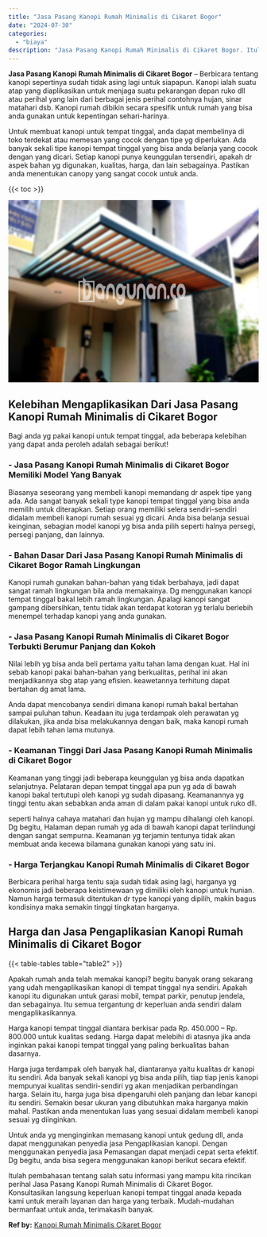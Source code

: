 ```yaml
---
title: "Jasa Pasang Kanopi Rumah Minimalis di Cikaret Bogor"
date: "2024-07-30"
categories: 
  - "biaya"
description: "Jasa Pasang Kanopi Rumah Minimalis di Cikaret Bogor. Itulah pembahasan tentang salah satu informasi yang mampu kita rincikan perihal Jasa Pasang Kanopi Rumah..."
---
```


**Jasa Pasang Kanopi Rumah Minimalis di Cikaret Bogor** – Berbicara tentang kanopi sepertinya sudah tidak asing lagi untuk siapapun. Kanopi ialah suatu atap yang diaplikasikan untuk menjaga suatu pekarangan depan ruko dll atau perihal yang lain dari berbagai jenis perihal contohnya hujan, sinar matahari dsb. Kanopi rumah dibikin secara spesifik untuk rumah yang bisa anda gunakan untuk kepentingan sehari-harinya.

Untuk membuat kanopi untuk tempat tinggal, anda dapat membelinya di toko terdekat atau memesan yang cocok dengan tipe yg diperlukan. Ada banyak sekali tipe kanopi tempat tinggal yang bisa anda belanja yang cocok dengan yang dicari. Setiap kanopi punya keunggulan tersendiri, apakah dr aspek bahan yg digunakan, kualitas, harga, dan lain sebagainya. Pastikan anda menentukan canopy yang sangat cocok untuk anda.

{{< toc >}}

![Jasa Pasang Kanopi Rumah Minimalis di Cikaret Bogor](/images/harga-kanopi-minimalis-54.png)

## Kelebihan Mengaplikasikan Dari Jasa Pasang Kanopi Rumah Minimalis di Cikaret Bogor

Bagi anda yg pakai kanopi untuk tempat tinggal, ada beberapa kelebihan yang dapat anda peroleh adalah sebagai berikut!

### \- Jasa Pasang Kanopi Rumah Minimalis di Cikaret Bogor Memiliki Model Yang Banyak

Biasanya seseorang yang membeli kanopi memandang dr aspek tipe yang ada. Ada sangat banyak sekali type kanopi tempat tinggal yang bisa anda memilih untuk diterapkan. Setiap orang memiliki selera sendiri-sendiri didalam membeli kanopi rumah sesuai yg dicari. Anda bisa belanja sesuai keinginan, sebagian model kanopi yg bisa anda pilih seperti halnya persegi, persegi panjang, dan lainnya.

### \- Bahan Dasar Dari Jasa Pasang Kanopi Rumah Minimalis di Cikaret Bogor Ramah Lingkungan

Kanopi rumah gunakan bahan-bahan yang tidak berbahaya, jadi dapat sangat ramah lingkungan bila anda memakainya. Dg menggunakan kanopi tempat tinggal bakal lebih ramah lingkungan. Apalagi kanopi sangat gampang dibersihkan, tentu tidak akan terdapat kotoran yg terlalu berlebih menempel terhadap kanopi yang anda gunakan.

### \- Jasa Pasang Kanopi Rumah Minimalis di Cikaret Bogor Terbukti Berumur Panjang dan Kokoh

Nilai lebih yg bisa anda beli pertama yaitu tahan lama dengan kuat. Hal ini sebab kanopi pakai bahan-bahan yang berkualitas, perihal ini akan menjadikannya sbg atap yang efisien. keawetannya terhitung dapat bertahan dg amat lama.

Anda dapat mencobanya sendiri dimana kanopi rumah bakal bertahan sampai puluhan tahun. Keadaan itu juga terdampak oleh perawatan yg dilakukan, jika anda bisa melakukannya dengan baik, maka kanopi rumah dapat lebih tahan lama mutunya.

### \- Keamanan Tinggi Dari Jasa Pasang Kanopi Rumah Minimalis di Cikaret Bogor

Keamanan yang tinggi jadi beberapa keunggulan yg bisa anda dapatkan selanjutnya. Pelataran depan tempat tinggal apa pun yg ada di bawah kanopi bakal tertutupi oleh kanopi yg sudah dipasang. Keamanannya yg tinggi tentu akan sebabkan anda aman di dalam pakai kanopi untuk ruko dll.

seperti halnya cahaya matahari dan hujan yg mampu dihalangi oleh kanopi. Dg begitu, Halaman depan rumah yg ada di bawah kanopi dapat terlindungi dengan sangat sempurna. Keamanan yg terjamin tentunya tidak akan membuat anda kecewa bilamana gunakan kanopi yang satu ini.

### \- Harga Terjangkau Kanopi Rumah Minimalis di Cikaret Bogor

Berbicara perihal harga tentu saja sudah tidak asing lagi, harganya yg ekonomis jadi beberapa keistimewaan yg dimiliki oleh kanopi untuk hunian. Namun harga termasuk ditentukan dr type kanopi yang dipilih, makin bagus kondisinya maka semakin tinggi tingkatan harganya.

## Harga dan Jasa Pengaplikasian Kanopi Rumah Minimalis di Cikaret Bogor

{{< table-tables table="table2" >}}

Apakah rumah anda telah memakai kanopi? begitu banyak orang sekarang yang udah mengaplikasikan kanopi di tempat tinggal nya sendiri. Apakah kanopi itu digunakan untuk garasi mobil, tempat parkir, penutup jendela, dan sebagainya. Itu semua tergantung dr keperluan anda sendiri dalam mengaplikasikannya.

Harga kanopi tempat tinggal diantara berkisar pada Rp. 450.000 – Rp. 800.000 untuk kualitas sedang. Harga dapat melebihi di atasnya jika anda inginkan pakai kanopi tempat tinggal yang paling berkualitas bahan dasarnya.

Harga juga terdampak oleh banyak hal, diantaranya yaitu kualitas dr kanopi itu sendiri. Ada banyak sekali kanopi yg bisa anda pilih, tiap tiap jenis kanopi mempunyai kualitas sendiri-sendiri yg akan menjadikan perbandingan harga. Selain itu, harga juga bisa dipengaruhi oleh panjang dan lebar kanopi itu sendiri. Semakin besar ukuran yang dibutuhkan maka harganya makin mahal. Pastikan anda menentukan luas yang sesuai didalam membeli kanopi sesuai yg diinginkan.

Untuk anda yg menginginkan memasang kanopi untuk gedung dll, anda dapat menggunakan penyedia jasa Pengaplikasian kanopi. Dengan menggunakan penyedia jasa Pemasangan dapat menjadi cepat serta efektif. Dg begitu, anda bisa segera menggunakan kanopi berikut secara efektif.

Itulah pembahasan tentang salah satu informasi yang mampu kita rincikan perihal Jasa Pasang Kanopi Rumah Minimalis di Cikaret Bogor. Konsultasikan langsung keperluan kanopi tempat tinggal anada kepada kami untuk meraih layanan dan harga yang terbaik. Mudah-mudahan bermanfaat untuk anda, terimakasih banyak.

**Ref by:**  [Kanopi Rumah Minimalis Cikaret Bogor](https://id.wikipedia.org/wiki/Kanopi)
